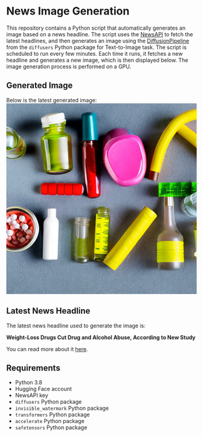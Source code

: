 # News Image Generation
This repository contains a Python script that automatically generates an image based on a news headline. The script uses the [NewsAPI](https://newsapi.org/) to fetch the latest headlines, and then generates an image using the [DiffusionPipeline](https://github.com/huggingface/diffusers) from the `diffusers` Python package for Text-to-Image task.
The script is scheduled to run every few minutes. Each time it runs, it fetches a new headline and generates a new image, which is then displayed below. The image generation process is performed on a GPU.

## Generated Image
Below is the latest generated image:
![Generated Image](image.png)

## Latest News Headline
The latest news headline used to generate the image is:

**Weight-Loss Drugs Cut Drug and Alcohol Abuse, According to New Study**

You can read more about it [here](https://news.google.com/rss/articles/CBMirwFBVV95cUxOQUN6azFaUDlnQk9mTzQ0bV9PUWZDa21aaGtZa1dDMmdrcjZoVVdQb3FzNFNCUHhzOFpLd0Z5eFdEWHBwLUM2VTQ0bE1qMUU0aWJ5ejB0WlhtS2VKWEpRRzRaNGRSYWJDSHVkcDVYSkhRNEZLcU4tRTVlQ05UQzhDOTdsNmMzSGJWX3djQncxczJvZjRCc3pta3pLNE9fR2NTQzNtUFYweW95MV9QenZV?oc=5).

## Requirements
- Python 3.8
- Hugging Face account
- NewsAPI key
- `diffusers` Python package
- `invisible_watermark` Python package
- `transformers` Python package
- `accelerate` Python package
- `safetensors` Python package
